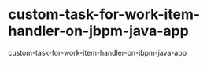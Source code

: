# custom-task-for-work-item-handler-on-jbpm-java-app
custom-task-for-work-item-handler-on-jbpm-java-app
